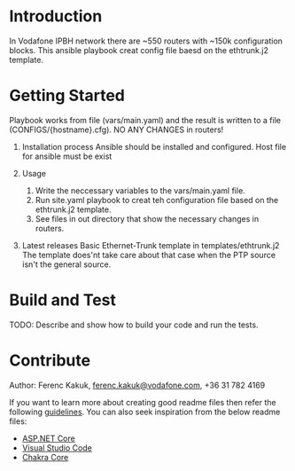 # Introduction 
In Vodafone IPBH network there are ~550 routers with ~150k configuration blocks. This ansible playbook creat config file baesd on the ethtrunk.j2 template.

# Getting Started
Playbook works from file (vars/main.yaml)  and the result is written to a file (CONFIGS/{hostname}.cfg). NO ANY CHANGES in routers!
1.	Installation process
    Ansible should be installed and configured.
    Host file for ansible must be exist
2.	Usage
    1.   Write the neccessary variables to the vars/main.yaml file. 
    2.   Run site.yaml playbook to creat teh configuration file based on the ethtrunk.j2 template.
    3. See files in out directory that show the necessary changes in routers.
   
3.	Latest releases
    Basic Ethernet-Trunk template in templates/ethtrunk.j2 The template does'nt take care about that case when the PTP source isn't the general source.

# Build and Test
TODO: Describe and show how to build your code and run the tests. 

# Contribute
Author: Ferenc Kakuk, ferenc.kakuk@vodafone.com, +36 31 782 4169


If you want to learn more about creating good readme files then refer the following [guidelines](https://docs.microsoft.com/en-us/azure/devops/repos/git/create-a-readme?view=azure-devops). You can also seek inspiration from the below readme files:
- [ASP.NET Core](https://github.com/aspnet/Home)
- [Visual Studio Code](https://github.com/Microsoft/vscode)
- [Chakra Core](https://github.com/Microsoft/ChakraCore)